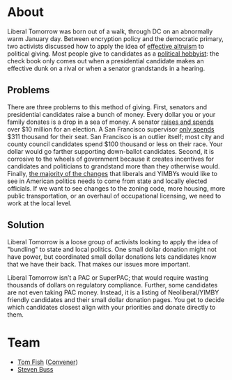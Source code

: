 # About
Liberal Tomorrow was born out of a walk, through DC on an abnormally warm January day. Between encryption policy and the democratic primary, two activists discussed how to apply the idea of [effective altruism](https://www.effectivealtruism.org/) to political giving. Most people give to candidates as a [political hobbyist](https://www.vox.com/2020/3/11/21172064/politics-is-for-power-eitan-hersh-the-ezra-klein-show): the check book only comes out when a presidential candidate makes an effective dunk on a rival or when a senator grandstands in a hearing.

## Problems
There are three problems to this method of giving. First, senators and presidential candidates raise a bunch of money. Every dollar you or your family donates is a drop in a sea of money. A senator [raises and spends](https://www.opensecrets.org/news/2016/11/the-price-of-winning-just-got-higher-especially-in-the-senate/) over $10 million for an election. A San Francisco supervisor [only spends](https://www.sfchronicle.com/politics/article/Money-spent-on-San-Francisco-s-elections-13715699.php) $311 thousand for their seat. San Francisco is an outlier itself; most city and county council candidates spend $100 thousand or less on their race. Your dollar would go farther supporting down-ballot candidates. Second, it is corrosive to the wheels of government because it creates incentives for candidates and politicians to grandstand more than they otherwise would. Finally,  [the majority of the changes](https://exponentsmag.org/2020/02/09/local-government-matters/) that liberals and YIMBYs would like to see in American politics needs to come from state and locally elected officials. If we want to see changes to the zoning code, more housing, more public transportation, or an overhaul of  occupational licensing, we need to work at the local level.

## Solution
Liberal Tomorrow is a loose group of activists looking to apply the idea of "bundling" to state and local politics. One small dollar donation might not have power, but coordinated small dollar donations lets candidates know that we have their back. That makes our issues more important.

Liberal Tomorrow isn’t a PAC or SuperPAC; that would require wasting thousands of dollars on regulatory compliance. Further, some candidates are not even taking PAC money. Instead, it is a listing of Neoliberal/YIMBY friendly candidates and their small dollar donation pages. You get to decide which candidates closest align with your priorities and donate directly to them.

# Team

* [Tom Fish](https://geo.fish) ([Convener](https://en.wikipedia.org/wiki/Clerk_(Quaker)))
* [Steven Buss](https://twitter.com/sbuss)
